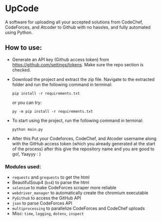 # UpCode
A software for uploading all your accepted solutions from CodeChef, CodeForces, and Atcoder to Github with no hassles, and fully automated using Python.

## How to use:
* Generate an API key (Github access token) from https://github.com/settings/tokens. Make sure the repo section is checked.
* Download the project and extract the zip file. Navigate to the extracted folder and run the following command in terminal:

  ```
  pip install -r requirements.txt
  ```
  or you can try:
  ```
  py -m pip install -r requirements.txt
  ```
  
* To start using the project, run the following command in terminal:

  ```
  python main.py
  ```
* After this Put your Codeforces, CodeChef, and Atcoder username along with the GitHub access token (which you already generated at the start of the process)
  after this give the repository name 
  and you are good to go!, Yaayyy : )


### Modules used:
* `requests` and `grequests` to get the html
* BeautifulSoup4 (`bs4`) to parse the html
* `selenium` to make CodeForces scraper more reliable
* `webdriver_manager` to automatically create the chromium executable
* `PyGithub` to access the GitHub API
* `json` to parse CodeForces API
* `multiprocessing` to parallelize CodeForces and CodeChef uploads
* Misc: `time`, `logging`, `dotenv`, `inspect`

